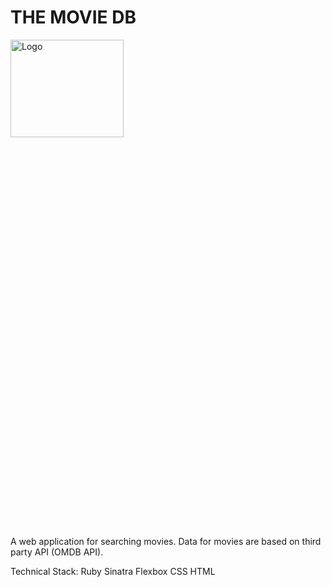 
# THE MOVIE DB
<img src="https://user-images.githubusercontent.com/28947316/135781908-31492d97-ae04-4126-9a4d-1e41418223d0.jpg" alt="Logo" width="60%" height="20%">

A web application for searching movies.  Data for movies are based on third party API (OMDB API).  

Technical Stack:
Ruby
Sinatra
Flexbox
CSS
HTML
